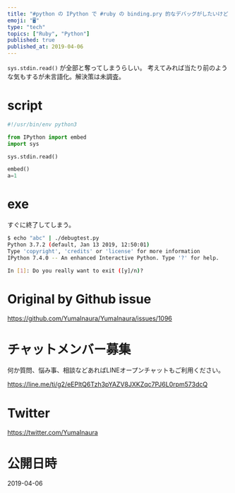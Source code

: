 ```yaml
---
title: "#python の IPython で #ruby の binding.pry 的なデバッグがしたいけど 標準入力が奪われてうまく動かなかっ"
emoji: "🖥"
type: "tech"
topics: ["Ruby", "Python"]
published: true
published_at: 2019-04-06
---
```


`sys.stdin.read()` が全部と奪ってしまうらしい。
考えてみれば当たり前のような気もするが未言語化。解決策は未調査。

# script
```python
#!/usr/bin/env python3

from IPython import embed
import sys

sys.stdin.read()

embed()
a=1
```
# exe
すぐに終了してしまう。

```sh
$ echo "abc" | ./debugtest.py
Python 3.7.2 (default, Jan 13 2019, 12:50:01)
Type 'copyright', 'credits' or 'license' for more information
IPython 7.4.0 -- An enhanced Interactive Python. Type '?' for help.

In [1]: Do you really want to exit ([y]/n)?
```



# Original by Github issue

https://github.com/YumaInaura/YumaInaura/issues/1096








<!-- Update From Qiita API -->

# チャットメンバー募集


何か質問、悩み事、相談などあればLINEオープンチャットもご利用ください。

https://line.me/ti/g2/eEPltQ6Tzh3pYAZV8JXKZqc7PJ6L0rpm573dcQ





# Twitter


https://twitter.com/YumaInaura


<!-- Update From Qiita API -->



# 公開日時

2019-04-06
